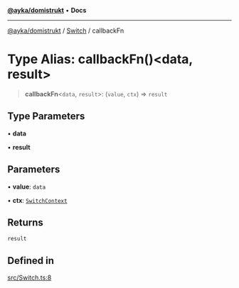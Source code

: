 [**@ayka/domistrukt**](../../../README.md) • **Docs**

***

[@ayka/domistrukt](../../../globals.md) / [Switch](../README.md) / callbackFn

# Type Alias: callbackFn()\<data, result\>

> **callbackFn**\<`data`, `result`\>: (`value`, `ctx`) => `result`

## Type Parameters

• **data**

• **result**

## Parameters

• **value**: `data`

• **ctx**: [`SwitchContext`](../classes/SwitchContext.md)

## Returns

`result`

## Defined in

[src/Switch.ts:8](https://github.com/AndreyMork/domistrukt/blob/c8d404d2a2ad3b5db17fcead4d4e5821b1cc97ac/src/Switch.ts#L8)
